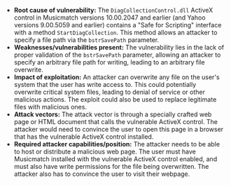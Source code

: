 - **Root cause of vulnerability:** The `DiagCollectionControl.dll` ActiveX control in Musicmatch versions 10.00.2047 and earlier (and Yahoo versions 9.00.5059 and earlier) contains a "Safe for Scripting" interface with a method `StartDiagCollection`. This method allows an attacker to specify a file path via the `bstrSavePath` parameter.
- **Weaknesses/vulnerabilities present:** The vulnerability lies in the lack of proper validation of the `bstrSavePath` parameter, allowing an attacker to specify an arbitrary file path for writing, leading to an arbitrary file overwrite.
- **Impact of exploitation:** An attacker can overwrite any file on the user's system that the user has write access to. This could potentially overwrite critical system files, leading to denial of service or other malicious actions. The exploit could also be used to replace legitimate files with malicious ones.
- **Attack vectors:** The attack vector is through a specially crafted web page or HTML document that calls the vulnerable ActiveX control. The attacker would need to convince the user to open this page in a browser that has the vulnerable ActiveX control installed.
- **Required attacker capabilities/position:** The attacker needs to be able to host or distribute a malicious web page. The user must have Musicmatch installed with the vulnerable ActiveX control enabled, and must also have write permissions for the file being overwritten. The attacker also has to convince the user to visit their webpage.
